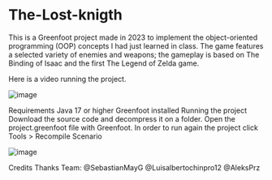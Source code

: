 # The-Lost-knigth
 This is a Greenfoot project made in 2023 to implement the object-oriented programming (OOP) concepts I had just learned in class. The game features a selected variety of enemies and weapons; the gameplay is based on The Binding of Isaac and the first The Legend of Zelda game.

Here is a video running the project.

![image](https://github.com/user-attachments/assets/91c8950b-110d-449f-9a8a-7fab0e87144b)

Requirements
Java 17 or higher
Greenfoot installed
Running the project
Download the source code and decompress it on a folder.
Open the project.greenfoot file with Greenfoot.
In order to run again the project click Tools > Recompile Scenario

![image](https://github.com/user-attachments/assets/3c8af463-9ef8-41ad-aa6d-8ee925978ad8)

Credits
Thanks Team:
@SebastianMayG 
@Luisalbertochinpro12 
@AleksPrz
